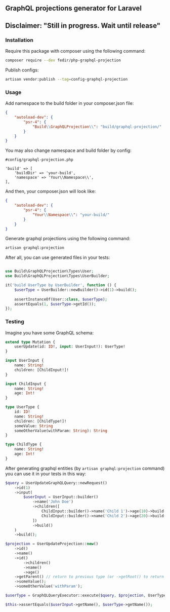 ## GraphQL projections generator for Laravel

## Disclaimer: "Still in progress. Wait until release"

### Installation
Require this package with composer using the following command:
```bash
composer require --dev fedir/php-graphql-projection
```

Publish configs:
```bash
artisan vendor:publish --tag=config-graphql-projection
```

### Usage
Add namespace to the build folder in your composer.json file:
```json
{
    "autoload-dev": {
        "psr-4": {
            "Build\\GraphQLProjection\\": "build/graphql-projection/"
        }
    }
}
```

You may also change namespace and build folder by config:
```
#config/graphql-projection.php

'build' => [
    'buildDir' => 'your-build',
    'namespace' => 'Your\\Namespace\\',
],
```
And then, your composer.json will look like:
```json
{
    "autoload-dev": {
        "psr-4": {
            "Your\\Namespace\\": "your-build/"
        }
    }
}
```

Generate graphql projections using the following command:
```bash
artisan graphql:projection
```

After all, you can use generated files in your tests:
```php

use Build\GraphQLProjection\Types\User;
use Build\GraphQLProjection\Types\UserBuilder;

it('build UserType by UserBuilder', function () {
    $userType = UserBuilder::newBuilder()->id(1)->build();
    
    assertInstanceOf(User::class, $userType);
    assertEquals(1, $userType->getId());
});
```

### Testing

Imagine you have some GraphQL schema:
```graphql
extend type Mutation {
    userUpdate(id: ID!, input: UserInput!): UserType!
}

input UserInput {
    name: String!
    children: [ChildInput!]!
}

input ChildInput {
    name: String!
    age: Int!
}

type UserType {
    id: ID!
    name: String!
    children: [ChildType!]!
    someValue: String
    someOtherValue(withParam: String): String
}

type ChildType {
    name: String!
    age: Int!
}
```

After generating graphql entities (by `artisan graphql:projection` command) you can use it in your tests in this way:
```php
$query = UserUpdateGraphQLQuery::newRequest()
    ->id(1)
    ->input(
        $userInput = UserInput::builder()
            ->name('John Doe')
            ->children([
                ChildInput::builder()->name('Child 1')->age(10)->build(),
                ChildInput::builder()->name('Child 2')->age(20)->build(),
            ])
            ->build()
    )
    ->build();

$projection = UserUpdateProjection::new()
    ->id()
    ->name()
    ->id()
        ->children()
        ->name()
        ->age()
    ->getParent() // return to previous type (or ->getRoot() to return to the root)
    ->someValue();
    ->someOtherValue('withParam');

$userType = GraphQLQueryExecutor::execute($query, $projection, UserType::class);

$this->assertEquals($userInput->getName(), $userType->getName());
```
